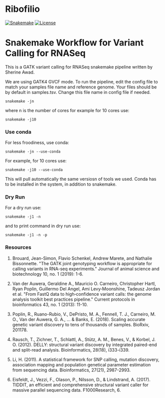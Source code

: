 
# Ribofilio 

[![Snakemake](https://img.shields.io/badge/snakemake-≥6.0.2-brightgreen.svg)](https://snakemake.github.io)
[![License](https://img.shields.io/badge/License-BSD_3--Clause-blue.svg)](https://opensource.org/licenses/BSD-3-Clause)


Snakemake Workflow for Variant Calling for RNASeq
============================================================

This is a GATK variant calling for RNASeq snakemake pipeline written by Sherine Awad. 


We are using GATK4 GVCF mode. To run the pipeline, edit the config file to match your samples file name and reference genome. 
Your files should be by default in samples.tsv. Change this file name in config file if needed. 


    snakemake -jn 

where n is the number of cores for example for 10 cores use:


    snakemake -j10 

### Use conda 

For less froodiness, use conda:


    snakemake -jn --use-conda 


For example, for 10 cores use: 

    snakemake -j10 --use-conda 

This will pull automatically the same versiosn of tools we used. Conda has to be installed in the system, in addition to snakemake. 


### Dry Run


For a dry run use: 
  
  
    snakemake -j1 -n 


and to print command in dry run use: 

  
    snakemake -j1 -n -p 



### Resources 

1.  Brouard, Jean-Simon, Flavio Schenkel, Andrew Marete, and Nathalie Bissonnette. "The GATK joint genotyping workflow is appropriate for calling variants in RNA-seq experiments." Journal of animal science and biotechnology 10, no. 1 (2019): 1-6.

2. Van der Auwera, Geraldine A., Mauricio O. Carneiro, Christopher Hartl, Ryan Poplin, Guillermo Del Angel, Ami Levy‐Moonshine, Tadeusz Jordan et al. "From FastQ data to high‐confidence variant calls: the genome analysis toolkit best practices pipeline." Current protocols in bioinformatics 43, no. 1 (2013): 11-10.

3. Poplin, R., Ruano-Rubio, V., DePristo, M. A., Fennell, T. J., Carneiro, M. O., Van der Auwera, G. A., ... & Banks, E. (2018). Scaling accurate genetic variant discovery to tens of thousands of samples. BioRxiv, 201178.

4. Rausch, T., Zichner, T., Schlattl, A., Stütz, A. M., Benes, V., & Korbel, J. O. (2012). DELLY: structural variant discovery by integrated paired-end and split-read analysis. Bioinformatics, 28(18), i333-i339.

5. Li, H. (2011). A statistical framework for SNP calling, mutation discovery, association mapping and population genetical parameter estimation from sequencing data. Bioinformatics, 27(21), 2987-2993.

6. Eisfeldt, J., Vezzi, F., Olason, P., Nilsson, D., & Lindstrand, A. (2017). TIDDIT, an efficient and comprehensive structural variant caller for massive parallel sequencing data. F1000Research, 6.
